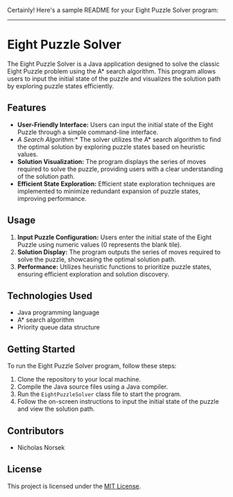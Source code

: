 Certainly! Here's a sample README for your Eight Puzzle Solver program:

---

# Eight Puzzle Solver

The Eight Puzzle Solver is a Java application designed to solve the classic Eight Puzzle problem using the A* search algorithm. This program allows users to input the initial state of the puzzle and visualizes the solution path by exploring puzzle states efficiently.

## Features

- **User-Friendly Interface:** Users can input the initial state of the Eight Puzzle through a simple command-line interface.
- **A* Search Algorithm:** The solver utilizes the A* search algorithm to find the optimal solution by exploring puzzle states based on heuristic values.
- **Solution Visualization:** The program displays the series of moves required to solve the puzzle, providing users with a clear understanding of the solution path.
- **Efficient State Exploration:** Efficient state exploration techniques are implemented to minimize redundant expansion of puzzle states, improving performance.

## Usage

1. **Input Puzzle Configuration:** Users enter the initial state of the Eight Puzzle using numeric values (0 represents the blank tile).
2. **Solution Display:** The program outputs the series of moves required to solve the puzzle, showcasing the optimal solution path.
3. **Performance:** Utilizes heuristic functions to prioritize puzzle states, ensuring efficient exploration and solution discovery.

## Technologies Used

- Java programming language
- A* search algorithm
- Priority queue data structure

## Getting Started

To run the Eight Puzzle Solver program, follow these steps:

1. Clone the repository to your local machine.
2. Compile the Java source files using a Java compiler.
3. Run the `EightPuzzleSolver` class file to start the program.
4. Follow the on-screen instructions to input the initial state of the puzzle and view the solution path.

## Contributors

- Nicholas Norsek

## License

This project is licensed under the [MIT License](LICENSE).
